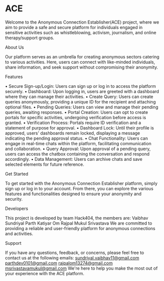 # ACE

Welcome to the Anonymous Connection Establisher(ACE) project, where we aim to provide a safe and secure platform for individuals engaged in sensitive activities such as whistleblowing, activism, journalism, and online therapy/support groups.

About Us

Our platform serves as an umbrella for creating anonymous sectors catering to various activities. Here, users can connect with like-minded individuals, share information, and seek support without compromising their anonymity.

Features

•	Secure Sign-up/Login: Users can sign up or log in to access the platform securely.
•	Dashboard: Upon logging in, users are greeted with a dashboard where they can manage their activities.
•	Create Query: Users can create queries anonymously, providing a unique ID for the recipient and attaching optional files.
•	Pending Queries: Users can view and manage their pending queries, awaiting responses.
•	Portal Creation: Users can opt to create portals for specific activities, undergoing verification before access is granted.
•	Verification Process: Portals require ID verification and a statement of purpose for approval.
•	Dashboard Lock: Until their profile is approved, users' dashboards remain locked, displaying a message indicating the pending approval status.
•	Chat Functionality: Users can engage in real-time chats within the platform, facilitating communication and collaboration.
•	Query Approval: Upon approval of a pending query, users can access the chatbox containing the conversation and respond accordingly.
•	Data Management: Users can archive chats and save selected elements for future reference.

Get Started

To get started with the Anonymous Connection Establisher platform, simply sign up or log in to your account. From there, you can explore the various features and functionalities designed to ensure your anonymity and security.

Developers

This project is developed by team Hack404, the members are:
Vaibhav Sundriyal
Parth Katiyar
Om Rajpal
Mukul Srivastava 
We are committed to providing a reliable and user-friendly platform for anonymous connections and activities.

Support

If you have any questions, feedback, or concerns, please feel free to contact us at the following emails:
sundriyal.vaibhav11@gmail.com
parthdev0101@gmail.com
rajpalom13274@gmail.com
msrivastavamukul@gmail.com
We're here to help you make the most out of your experience with the ACE platform.
